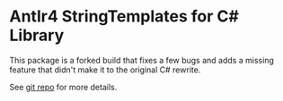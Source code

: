 # Antlr4 StringTemplates for C# Library

This package is a forked build that fixes a few bugs and adds a missing feature that didn't make it to the original C# rewrite.

See [git repo](https://github.com/dasblinkenlight/StringTemplate4) for more details.
